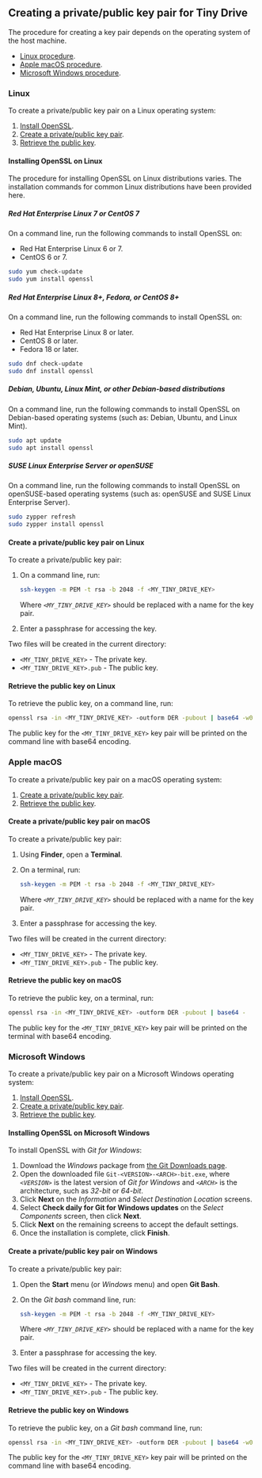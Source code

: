 ## Creating a private/public key pair for Tiny Drive

The procedure for creating a key pair depends on the operating system of the host machine.

* [Linux procedure](#linux).
* [Apple macOS procedure](#applemacos).
* [Microsoft Windows procedure](#microsoftwindows).

### Linux

To create a private/public key pair on a Linux operating system:

1. [Install OpenSSL](#installingopensslonlinux).
1. [Create a private/public key pair](#createaprivatepublickeypaironlinux).
1. [Retrieve the public key](#retrievethepublickeyonlinux).

#### Installing OpenSSL on Linux

The procedure for installing OpenSSL on Linux distributions varies. The installation commands for common Linux distributions have been provided here.

##### Red Hat Enterprise Linux 7 or CentOS 7

On a command line, run the following commands to install OpenSSL on:

* Red Hat Enterprise Linux 6 or 7.
* CentOS 6 or 7.

```sh
sudo yum check-update
sudo yum install openssl
```

##### Red Hat Enterprise Linux 8+, Fedora, or CentOS 8+

On a command line, run the following commands to install OpenSSL on:

* Red Hat Enterprise Linux 8 or later.
* CentOS 8 or later.
* Fedora 18 or later.

```sh
sudo dnf check-update
sudo dnf install openssl
```

##### Debian, Ubuntu, Linux Mint, or other Debian-based distributions

On a command line, run the following commands to install OpenSSL on Debian-based operating systems (such as: Debian, Ubuntu, and Linux Mint).

```sh
sudo apt update
sudo apt install openssl
```

##### SUSE Linux Enterprise Server or openSUSE

On a command line, run the following commands to install OpenSSL on openSUSE-based operating systems (such as: openSUSE and SUSE Linux Enterprise Server).

```sh
sudo zypper refresh
sudo zypper install openssl
```

#### Create a private/public key pair on Linux

To create a private/public key pair:

1. On a command line, run:

    ```sh
    ssh-keygen -m PEM -t rsa -b 2048 -f <MY_TINY_DRIVE_KEY>
    ```

    Where _`<MY_TINY_DRIVE_KEY>`_ should be replaced with a name for the key pair.

2. Enter a passphrase for accessing the key.

Two files will be created in the current directory:

* `<MY_TINY_DRIVE_KEY>` - The private key.
* `<MY_TINY_DRIVE_KEY>.pub` - The public key.

#### Retrieve the public key on Linux

To retrieve the public key, on a command line, run:

```sh
openssl rsa -in <MY_TINY_DRIVE_KEY> -outform DER -pubout | base64 -w0
```

The public key for the `<MY_TINY_DRIVE_KEY>` key pair will be printed on the command line with base64 encoding.

### Apple macOS

To create a private/public key pair on a macOS operating system:

1. [Create a private/public key pair](#createaprivatepublickeypaironmacos).
1. [Retrieve the public key](#retrievethepublickeyonmacos).

#### Create a private/public key pair on macOS

To create a private/public key pair:

1. Using **Finder**, open a **Terminal**.
1. On a terminal, run:

    ```sh
    ssh-keygen -m PEM -t rsa -b 2048 -f <MY_TINY_DRIVE_KEY>
    ```

    Where _`<MY_TINY_DRIVE_KEY>`_ should be replaced with a name for the key pair.

1. Enter a passphrase for accessing the key.

Two files will be created in the current directory:

* `<MY_TINY_DRIVE_KEY>` - The private key.
* `<MY_TINY_DRIVE_KEY>.pub` - The public key.

#### Retrieve the public key on macOS

To retrieve the public key, on a terminal, run:

```sh
openssl rsa -in <MY_TINY_DRIVE_KEY> -outform DER -pubout | base64 -
```

The public key for the `<MY_TINY_DRIVE_KEY>` key pair will be printed on the terminal with base64 encoding.

### Microsoft Windows

To create a private/public key pair on a Microsoft Windows operating system:

1. [Install OpenSSL](#installingopensslonmicrosoftwindows).
1. [Create a private/public key pair](#createaprivatepublickeypaironwindows).
1. [Retrieve the public key](#retrievethepublickeyonwindows).

#### Installing OpenSSL on Microsoft Windows

To install OpenSSL with _Git for Windows_:

1. Download the _Windows_ package from [the Git Downloads page](https://git-scm.com/downloads).
1. Open the downloaded file `Git-<VERSION>-<ARCH>-bit.exe`, where _`<VERSION>`_ is the latest version of _Git for Windows_ and _`<ARCH>`_ is the architecture, such as _32-bit_ or _64-bit_.
1. Click **Next** on the _Information_ and _Select Destination Location_ screens.
1. Select **Check daily for Git for Windows updates** on the *Select Components* screen, then click **Next**.
1. Click **Next** on the remaining screens to accept the default settings.
1. Once the installation is complete, click **Finish**.

#### Create a private/public key pair on Windows

To create a private/public key pair:

1. Open the **Start** menu (or _Windows_ menu) and open **Git Bash**.
1. On the _Git bash_ command line, run:

    ```sh
    ssh-keygen -m PEM -t rsa -b 2048 -f <MY_TINY_DRIVE_KEY>
    ```

    Where _`<MY_TINY_DRIVE_KEY>`_ should be replaced with a name for the key pair.

2. Enter a passphrase for accessing the key.

Two files will be created in the current directory:

* `<MY_TINY_DRIVE_KEY>` - The private key.
* `<MY_TINY_DRIVE_KEY>.pub` - The public key.

#### Retrieve the public key on Windows

To retrieve the public key, on a _Git bash_ command line, run:

```sh
openssl rsa -in <MY_TINY_DRIVE_KEY> -outform DER -pubout | base64 -w0
```

The public key for the `<MY_TINY_DRIVE_KEY>` key pair will be printed on the command line with base64 encoding.